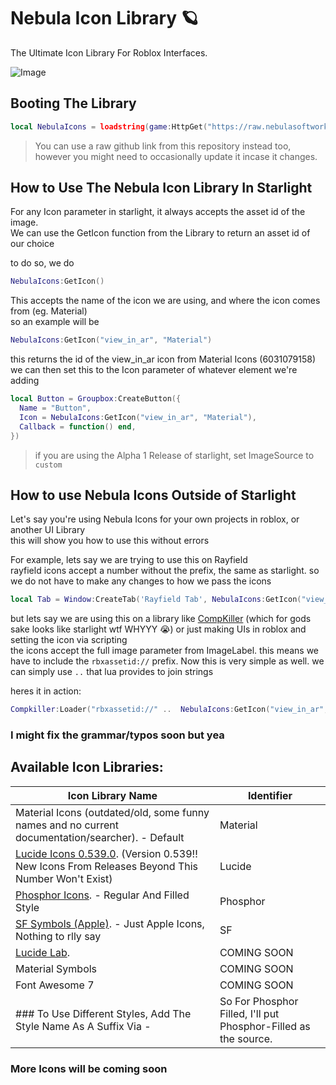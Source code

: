 # Nebula Icon Library 🪐  
The Ultimate Icon Library For Roblox Interfaces.  

![Image](https://github.com/Nebula-Softworks/Nebula-Icon-Library/blob/master/Nebula%20Icons%20Cover%20Image.png?raw=true)

## Booting The Library  
```lua
local NebulaIcons = loadstring(game:HttpGet("https://raw.nebulasoftworks.xyz/nebula-icon-library-loader"))()
```
> You can use a raw github link from this repository instead too, however you might need to occasionally update it incase it changes.  
  
## How to Use The Nebula Icon Library In Starlight  
For any Icon parameter in starlight, it always accepts the asset id of the image.  
We can use the GetIcon function from the Library to return an asset id of our choice  
  
to do so, we do  
```lua
NebulaIcons:GetIcon()
```
  
This accepts the name of the icon we are using, and where the icon comes from (eg. Material)  
so an example will be  
```lua
NebulaIcons:GetIcon("view_in_ar", "Material")
```
this returns the id of the view_in_ar icon from Material Icons (6031079158)  
we can then set this to the Icon parameter of whatever element we're adding  
```lua
local Button = Groupbox:CreateButton({
  Name = "Button",
  Icon = NebulaIcons:GetIcon("view_in_ar", "Material"),
  Callback = function() end,
})
```
> if you are using the Alpha 1 Release of starlight, set ImageSource to `custom`  

  
## How to use Nebula Icons Outside of Starlight  
Let's say you're using Nebula Icons for your own projects in roblox, or another UI Library  
this will show you how to use this without errors  
  
For example, lets say we are trying to use this on Rayfield  
rayfield icons accept a number without the prefix, the same as starlight. so we do not have to make any changes to how we pass the icons  
```lua
local Tab = Window:CreateTab('Rayfield Tab', NebulaIcons:GetIcon("view_in_ar", "Material"))
```
  
but lets say we are using this on a library like [CompKiller](https://github.com/4lpaca-pin/CompKiller/blob/main/examples/Full.luau) (which for gods sake looks like starlight wtf WHYYY :sob:) or just making UIs in roblox and setting the icon via scripting  
the icons accept the full image parameter from ImageLabel. this means we have to include the `rbxassetid://` prefix. Now this is very simple as well. we can simply use `..` that lua provides to join strings  
  
heres it in action:  
```lua
Compkiller:Loader("rbxassetid://" ..  NebulaIcons:GetIcon("view_in_ar", "Material"), 2.5).yield();
```
  
### I might fix the grammar/typos soon but yea  

  
## Available Icon Libraries:
| Icon Library Name | Identifier |
| --- | --- |
| Material Icons (outdated/old, some funny names and no current documentation/searcher). - Default | Material |  
| [Lucide Icons 0.539.0](https://lucide.dev/icons). (Version 0.539!! New Icons From Releases Beyond This Number Won't Exist) | Lucide |  
| [Phosphor Icons](https://phosphoricons.com/). - Regular And Filled Style | Phosphor |  
| [SF Symbols (Apple)](https://sf-symbols-one.vercel.app/). - Just Apple Icons, Nothing to rlly say | SF |
| [Lucide Lab](https://lucide.dev/icons). | COMING SOON |
| Material Symbols | COMING SOON |  
| Font Awesome 7 | COMING SOON |  
### To Use Different Styles, Add The Style Name As A Suffix Via - | So For Phosphor Filled, I'll put Phosphor-Filled as the source.  
### More Icons will be coming soon
